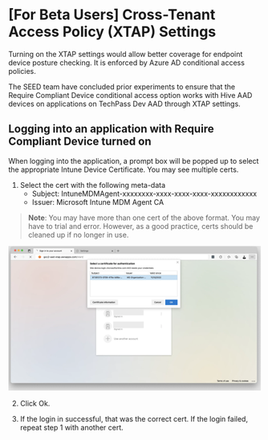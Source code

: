 # [For Beta Users] Cross-Tenant Access Policy (XTAP) Settings

Turning on the XTAP settings would allow better coverage for endpoint device posture checking. It is enforced by Azure AD conditional access policies.

The SEED team have concluded prior experiments to ensure that the Require Compliant Device conditional access option works with Hive AAD devices on applications on TechPass Dev AAD through XTAP settings.

## Logging into an application with Require Compliant Device turned on

When logging into the application, a prompt box will be popped up to select the appropriate Intune Device Certificate. You may see multiple certs.

 1.	Select the cert with the following meta-data
    - Subject: IntuneMDMAgent-xxxxxxxx-xxxx-xxxx-xxxx-xxxxxxxxxxxx
    - Issuer: Microsoft Intune MDM Agent CA

> **Note**: You may have more than one cert of the above format. You may have to trial and error. However, as a good practice, certs should be cleaned up if no longer in use.

<kbd>![XTAP-cert-prompt](../images/XTAP-settings/XTAP-cert-prompt.png)</kbd>

 2. Click Ok. 

 3. If the login in successful, that was the correct cert. If the login failed, repeat step 1 with another cert.